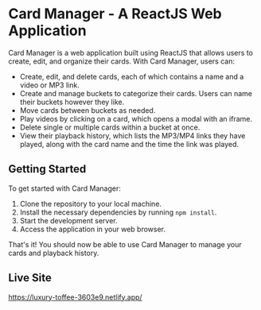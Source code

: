 # Card Manager - A ReactJS Web Application

Card Manager is a web application built using ReactJS that allows users to create, edit, and organize their cards. With Card Manager, users can:

- Create, edit, and delete cards, each of which contains a name and a video or MP3 link.
- Create and manage buckets to categorize their cards. Users can name their buckets however they like.
- Move cards between buckets as needed.
- Play videos by clicking on a card, which opens a modal with an iframe.
- Delete single or multiple cards within a bucket at once.
- View their playback history, which lists the MP3/MP4 links they have played, along with the card name and the time the link was played.

## Getting Started

To get started with Card Manager:

1. Clone the repository to your local machine.
2. Install the necessary dependencies by running `npm install`.
3. Start the development server.
4. Access the application in your web browser.

That's it! You should now be able to use Card Manager to manage your cards and playback history.

## Live Site
https://luxury-toffee-3603e9.netlify.app/
